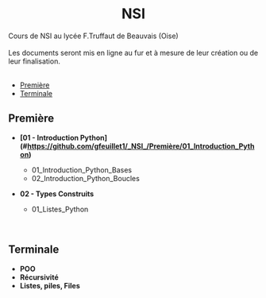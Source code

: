 # <center>**NSI**</center>
 Cours de NSI au lycée F.Truffaut de Beauvais (Oise) </br>
 </br>
 Les documents seront mis en ligne au fur et à mesure de leur création ou de leur finalisation.
 </br>
 </br>
 * [Première](#premiere)</br>
 * [Terminale](#terminale)</br>
 
 
 
## **Première**
* **[01 - Introduction Python] (#https://github.com/gfeuillet1/_NSI_/Première/01_Introduction_Python)** 
  * 01_Introduction_Python_Bases
  * 02_Introduction_Python_Boucles

* **02 - Types Construits**
  * 01_Listes_Python
  
</br>

## **Terminale**
* **POO**
* **Récursivité**
* **Listes, piles, Files**
